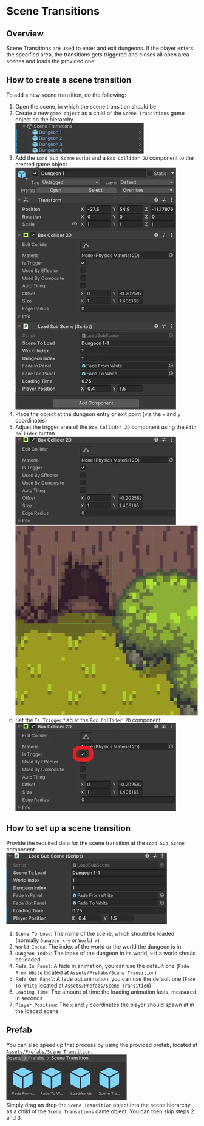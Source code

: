 # Scene Transitions

## Overview

Scene Transitions are used to enter and exit dungeons. If the player enters the specified area, the transitions gets triggered and closes all open area scenes and loads the provided one.

## How to create a scene transition

To add a new scene transition, do the following:

1. Open the scene, in which the scene transition should be
2. Create a new `game object` as a child of the `Scene Transitions` game object on the hierarchy
![Hierarchy view](assets/scene-transition-hierarchy-view.webp)
3. Add the `Load Sub Scene` script and a `Box Collider 2D` component to the created game object
![Inspector view](assets/scene-transition-inspector-view.webp)
4. Place the object at the dungeon entry or exit point (via the `x` and `y` coordinates)
5. Adjust the trigger area of the `Box Collider 2D` component using the `Edit collider` button
![Collider component](assets/scene-transition-collider-component.webp)
![Example image](assets/scene-transition-example.webp)
6. Set the `Is Trigger` flag at the `Box Collider 2D` component  
![Trigger flag](assets/scene-transition-trigger-flag.webp)

## How to set up a scene transition

Provide the required data for the scene transition at the `Load Sub Scene` component  
![Script component](assets/scene-transition-script-component.webp)

1. `Scene To Load`: The name of the scene, which should be loaded (normally `Dungeon x-y` or `World x`)  
2. `World Index`: The index of the world or the world the dungeon is in  
3. `Dungeon Index`: The index of the dungeon in its world, `0` if a world should be loaded  
4. `Fade In Panel`: A fade in animation, you can use the default one (`Fade From White` located at `Assets/Prefabs/Scene Transition`)  
5. `Fade Out Panel`: A fade out animation, you can use the default one (`Fade To White` located at `Assets/Prefabs/Scene Transition`)  
6. `Loading Time`: The amount of time the loading animation lasts, measured in seconds  
7. `Player Position`: The `x` and `y` coordinates the player should spawn at in the loaded scene

## Prefab

You can also speed up that process by using the provided prefab, located at `Assets/Prefabs/Scene Transition`.  
![Prefabs](assets/scene-transition-prefabs.webp)  
Simply drag an drop the `Scene Transition` object into the scene hierarchy as a child of the `Scene Transitions` game object.
You can then skip steps 2 and 3.
